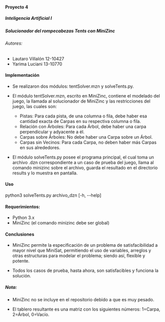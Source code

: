 #### Proyecto 4

##### Inteligencia Artificial I 

##### Solucionador del rompecabezas Tents con MiniZinc

###### Autores:
* Lautaro Villalón 12-10427
* Yarima Luciani 13-10770


#### Implementación 

* Se realizaron dos módulos: tentSolver.mzn y solveTents.py.

* El módulo tentSolver.mzn, escrito en MiniZinc, contiene el modelado del juego, la llamada al solucionador de MiniZinc y las restricciones del juego, las cuales son:

  * Pistas: Para cada pista, de una columna o fila, debe haber esa cantidad exacta de Carpas en su respectiva columna o fila.
  * Relación con Árboles: Para cada Árbol, debe haber una carpa perpendicular y adyacente a él.
  * Carpas sobre Árboles: No debe haber una Carpa sobre un Árbol.
  * Carpas sin Vecinos: Para cada Carpa, no deben haber más Carpas en sus alrededores. 

* El módulo solveTents.py posee el programa principal, el cual toma un archivo .dzn correspondiente a un caso de prueba del juego, llama al comando minizinc sobre el archivo, guarda el resultado en el directorio results y lo muestra en pantalla.

#### Uso

python3 solveTents.py archivo_dzn [-h, --help]

#### Requerimientos: 

* Python 3.x
* MiniZinc (el comando minizinc debe ser global)


#### Conclusiones 

* MiniZinc permite la especificación de un problema de satisfacibilidad a mayor nivel que MiniSat, permitiendo el uso de variables, arreglos y otras estructuras para modelar el problema; siendo así, flexible y potente.

* Todos los casos de prueba, hasta ahora, son satisfacibles y funciona la solución.


##### Nota: 

* MiniZinc no se incluye en el repositorio debido a que es muy pesado. 

* El tablero resultante es una matriz con los siguientes números: 1=Carpa, 2=Árbol, 0=Vacío.
